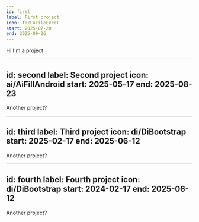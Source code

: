 ```yaml
---
id: first
label: First project
icon: fa/FaFileExcel
start: 2025-07-20
end: 2025-09-26
---
```


Hi I'm a project

---
id: second
label: Second project
icon: ai/AiFillAndroid
start: 2025-05-17
end: 2025-08-23
---

Another project?

---
id: third
label: Third project
icon: di/DiBootstrap
start: 2025-02-17
end: 2025-06-12
---

Another project?

---
id: fourth
label: Fourth project
icon: di/DiBootstrap
start: 2024-02-17
end: 2025-06-12
---

Another project?
